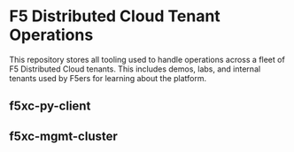 # F5 Distributed Cloud Tenant Operations
This repository stores all tooling used to handle operations across a fleet of F5 Distributed Cloud tenants.
This includes demos, labs, and internal tenants used by F5ers for learning about the platform.

## f5xc-py-client

## f5xc-mgmt-cluster

